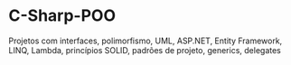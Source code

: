 # C-Sharp-POO
Projetos com interfaces, polimorfismo, UML, ASP.NET, Entity Framework, LINQ, Lambda, princípios SOLID, padrões de projeto, generics, delegates
